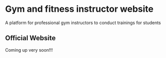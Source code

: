 # Gym and fitness instructor website

   A platform for professional gym instructors to conduct trainings for students
    
## Official Website

Coming up very soon!!!